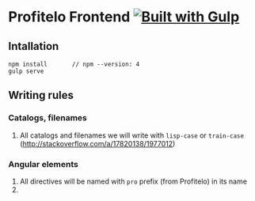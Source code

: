 # Profitelo Frontend [![Built with Gulp][build-with-gulp-png]][gulpjs-page]

## Intallation

    npm install       // npm --version: 4
    gulp serve

## Writing rules

### Catalogs, filenames
1. All catalogs and filenames we will write with `lisp-case` or `train-case` (<http://stackoverflow.com/a/17820138/1977012>)

### Angular elements

1. All directives will be named with `pro` prefix (from Profitelo) in its name
2.


[gulpjs-page]: https://www.gulpjs.com
[build-with-gulp-png]: https://raw.githubusercontent.com/gulpjs/gulp/e2dd2b6c66409f59082c24585c6989244793d132/built-with-gulp.png
